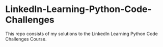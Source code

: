 # LinkedIn-Learning-Python-Code-Challenges
This repo consists of my solutions to the LinkedIn Learning Python Code Challenges Course.
